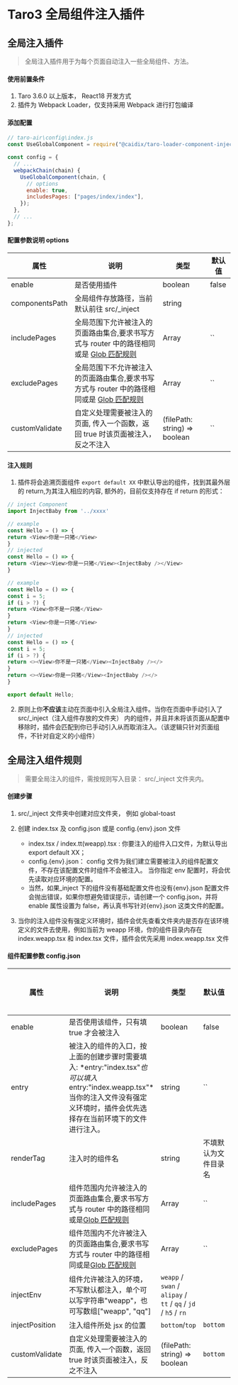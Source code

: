 # Taro3 全局组件注入插件

## 全局注入插件

> 全局注入插件用于为每个页面自动注入一些全局组件、方法。

####

#### 使用前置条件

1. Taro 3.6.0 以上版本， React18 开发方式
2. 插件为 Webpack Loader，仅支持采用 Webpack 进行打包编译

#### 添加配置

```javascript
// taro-air\config\index.js
const UseGlobalComponent = require("@caidix/taro-loader-component-inject");

const config = {
  // ...
  webpackChain(chain) {
    UseGlobalComponent(chain, {
      // options
      enable: true,
      includesPages: ["pages/index/index"],
    });
  },
  // ...
};
```

#### 配置参数说明 options

| 属性           | 说明                                                                                                                                 | 类型                          | 默认值 |
| -------------- | ------------------------------------------------------------------------------------------------------------------------------------ | ----------------------------- | ------ |
| enable         | 是否使用插件                                                                                                                         | boolean                       | false  |
| componentsPath | 全局组件存放路径，当前默认前往 src/\_inject                                                                                          | string                        |        |
| includePages   | 全局范围下允许被注入的页面路由集合,要求书写方式与 router 中的路径相同或是 [Glob 匹配规则](https://www.npmjs.com/package/minimatch)   | Array<string>                 | ``     |
| excludePages   | 全局范围下不允许被注入的页面路由集合,要求书写方式与 router 中的路径相同或是 [Glob 匹配规则](https://www.npmjs.com/package/minimatch) | Array<string>                 | ``     |
| customValidate | 自定义处理需要被注入的页面, 传入一个函数，返回 true 时该页面被注入，反之不注入                                                       | (filePath: string) => boolean | ``     |

#### 注入规则

1. 插件将会追溯页面组件 `export default XX` 中默认导出的组件，找到其最外层的 return,为其注入相应的内容, 额外的，目前仅支持存在 if return 的形式：

```javascript
// inject Component
import InjectBaby from '../xxxx'

// example
const Hello = () => {
return <View>你是一只猪</View>
}
// injected
const Hello = () => {
return <View><View>你是一只猪</View><InjectBaby /></View>
}

// example
const Hello = () => {
const i = 5;
if (i > ?) {
return <View>你不是一只猪</View>
}
return <View>你是一只猪</View>
}
// injected
const Hello = () => {
const i = 5;
if (i > ?) {
return <><View>你不是一只猪</View><InjectBaby /></>
}
return <><View>你是一只猪</View><InjectBaby /></>
}

export default Hello;

```

2. 原则上你**不应该**主动在页面中引入全局注入组件。当你在页面中手动引入了 src/\_inject（注入组件存放的文件夹） 内的组件，并且并未将该页面从配置中移除时，插件会匹配到你已手动引入从而取消注入。（该逻辑只针对页面组件，不针对自定义的小组件）

## 全局注入组件规则

> 需要全局注入的组件，需按规则写入目录： src/\_inject 文件夹内。

#### 创建步骤

1.  src/\_inject 文件夹中创建对应文件夹， 例如 global-toast

2.  创建 index.tsx 及 config.json 或是 config.{env}.json 文件

    - index.tsx / index.tt(weapp).tsx : 你要注入的组件入口文件，为默认导出 export default XX；
    - config.{env}.json： config 文件为我们建立需要被注入的组件配置文件，不存在该配置文件时组件不会被注入。 当你指定 env 配置时，将会优先读取对应环境的配置。
    - 当然，如果\_inject 下的组件没有基础配置文件也没有{env}.json 配置文件会抛出错误，如果你想避免错误提示，请创建一个 config.json，并将 enable 属性设置为 false，再认真书写针对{env}.json 这类文件的配置。

3.  当你的注入组件没有强定义环境时，插件会优先查看文件夹内是否存在该环境定义的文件去使用，例如当前为 weapp 环境，你的组件目录内存在 index.weapp.tsx 和 index.tsx 文件，插件会优先采用 index.weapp.tsx 文件

#### 组件配置参数 config.json

| 属性           | 说明                                                                                                                                                                               | 类型                                                           | 默认值               | 是否必填 |
| -------------- | ---------------------------------------------------------------------------------------------------------------------------------------------------------------------------------- | -------------------------------------------------------------- | -------------------- | -------- |
| enable         | 是否使用该组件，只有填 true 才会被注入                                                                                                                                             | boolean                                                        | false                | 否       |
| entry          | 被注入的组件的入口，按上面的创建步骤时需要填入: *entry:"index.tsx"*也可以填入*entry:"index.weapp.tsx"*当你的注入文件没有强定义环境时，插件会优先选择存在当前环境下的文件进行注入。 | string                                                         | ``                   | 是       |
| renderTag      | 注入时的组件名                                                                                                                                                                     | string                                                         | 不填默认为文件目录名 | 否       |
| includePages   | 组件范围内允许被注入的页面路由集合,要求书写方式与 router 中的路径相同或是[Glob 匹配规则](https://www.npmjs.com/package/minimatch)                                                  | Array<string>                                                  | ``                   | 否       |
| excludePages   | 组件范围内不允许被注入的页面路由集合,要求书写方式与 router 中的路径相同或是[Glob 匹配规则](https://www.npmjs.com/package/minimatch)                                                | Array<string>                                                  | ``                   | 否       |
| injectEnv      | 组件允许被注入的环境，不写默认都注入，单个可以写字符串"weapp"，也可写数组["weapp", "qq"]                                                                                           | `weapp` / `swan` / `alipay` / `tt` / `qq` / `jd` / `h5` / `rn` |                      | 否       |
| injectPosition | 注入组件所处 jsx 的位置                                                                                                                                                            | `bottom`/`top`                                                 | `bottom`             | 否       |
| customValidate | 自定义处理需要被注入的页面, 传入一个函数，返回 true 时该页面被注入，反之不注入                                                                                                     | (filePath: string) => boolean                                  | `bottom`             | 否       |

```

```

